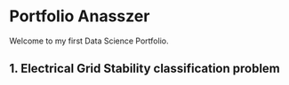 # Portfolio Anasszer

Welcome to my first Data Science Portfolio.

## 1. Electrical Grid Stability classification problem
